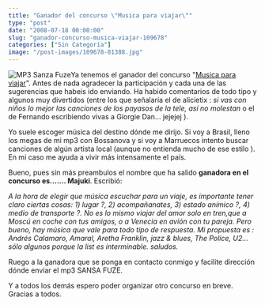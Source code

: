 ```yaml
---
title: "Ganador del concurso \"Musica para viajar\""
type: "post"
date: "2008-07-18 00:00:00"
slug: "ganador-concurso-musica-viajar-109678"
categories: ["Sin Categoría"]
image: "/post-images/109678-81388.jpg"
---
```


![MP3 Sanza Fuze](/post-images/109678-81388.jpg "MP3 Sanza Fuze")Ya tenemos el ganador del concurso "[Musica para viajar](http://www.missviajes.com/concurso-musica-viajar-102505#comments_list)". Antes de nada agradecer la participación y cada una de las sugerencias que habeis ido enviando. Ha habido comentarios de todo tipo y algunos muy divertidos (entre los que señalaría el de alicietix : *si vas con niños lo mejor las canciones de los payasos de la tele, así no molestan* o el de Fernando escribiendo vivas a Giorgie Dan... jejejej ).

Yo suele escoger música del destino dónde me dirijo. Si voy a Brasil, lleno los megas de mi mp3 con Bossanova y si voy a Marruecos intento buscar canciones de algún artista local (aunque no entienda mucho de ese estilo ). En mi caso me ayuda a vivir más intensamente el país.

Bueno, pues sin más preambulos el nombre que ha salido **ganadora en el concurso es....... Majuki**. Escribió:

*A la hora de elegir que música escuchar para un viaje, es importante tener claro ciertas cosas: 1) lugar ?, 2) acompañanates, 3) estado anímico ?, 4) medio de transporte ?. No es lo mismo viajar del amor solo en tren,que a Moscú en coche con tus amigos, o a Venecia en avión con tu pareja. Pero bueno, hay música que vale para todo tipo de respuesta. Mi propuesta es : Andrés Calamaro, Amaral, Aretha Franklin, jazz &amp; blues, The Police, U2... sólo algunos porque la list es interminable. saludos.*

Ruego a la ganadora que se ponga en contacto conmigo y facilite dirección dónde enviar el mp3 SANSA FUZE.

Y a todos los demás espero poder organizar otro concurso en breve. Gracias a todos.